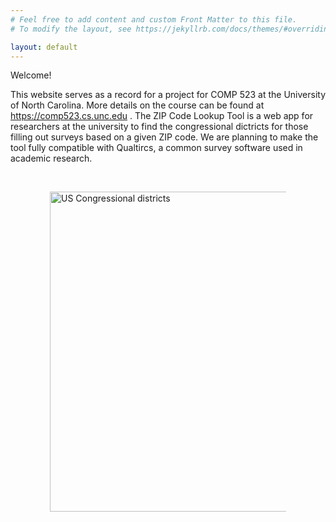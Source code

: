 ```yaml
---
# Feel free to add content and custom Front Matter to this file.
# To modify the layout, see https://jekyllrb.com/docs/themes/#overriding-theme-defaults

layout: default
---
```


Welcome!

This website serves as a record for a project for COMP 523 at the University of North Carolina. More details on the course can be found at <a href="https://comp523.cs.unc.edu"> https://comp523.cs.unc.edu </a>. The ZIP Code Lookup Tool is a web app for researchers at the university to find the congressional dictricts for those filling out surveys based on a given ZIP code. We are planning to make the tool fully compatible with Qualtircs, a common survey software used in academic research.

<br>

<a style="display: block; margin-left: auto; margin-right: auto; width: 75%" title="File:US House Winning Margins Runoff.png: Marcus Graly derivative work: Mr. Matté (if there is an issue with this image, contact me using this image&#039;s Commons talk page or my English Wikipedia talk page; I&#039;ll know about it a lot faster), CC BY-SA 2.5 &lt;https://creativecommons.org/licenses/by-sa/2.5&gt;, via Wikimedia Commons" href="https://commons.wikimedia.org/wiki/File:US_Congressional_districts.svg"><img width="512" alt="US Congressional districts" src="https://upload.wikimedia.org/wikipedia/commons/thumb/2/24/US_Congressional_districts.svg/512px-US_Congressional_districts.svg.png"></a>
